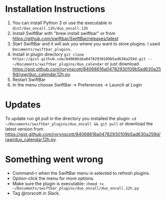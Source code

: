 # Installation Instructions

1. You can install Python 3 or use the executable in `dist/duo_oncall.12h/duo_oncall.12h`
1. Install SwiftBar with "brew install swiftbar" or from https://github.com/swiftbar/SwiftBar/releases/latest
2. Start SwiftBar and it will ask you where you want to store plugins. I used `Documents/swiftbar_plugins`.
3. Install in plugin directory `git clone https://gist.github.com/84068616a04782930109b5ad630a259d.git -- ~/Documents/swiftbar_plugins/duo_calendar` or just download https://gist.github.com/rorynscott/84068616a04782930109b5ad630a259d/raw/duo_calendar.12h.py.
4. Restart SwiftBar
5. In the menu choose SwiftBar -> Preferences -> Launch at Login


# Updates
To update run git pull in the directory you installed the plugin: `cd ~/Documents/swiftbar_plugins/duo_oncall && git pull` or download the latest version from https://gist.github.com/rorynscott/84068616a04782930109b5ad630a259d/raw/duo_calendar.12h.py.

# Something went wrong
* Command-r when the SwiftBar menu is selected to refresh plugins.
* Option-click the menu for more options.
* Make sure the plugin is executable: `chmod +x ~/Documents/swiftbar_plugins/duo_oncall/duo_oncall.12h.py`
* Tag @rorscott in Slack.